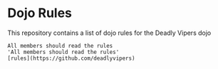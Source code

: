 Dojo Rules
==========

This repository contains a list of dojo rules for the Deadly Vipers dojo
```
All members should read the rules
'All members should read the rules'
[rules](https://github.com/deadlyvipers) 
```
